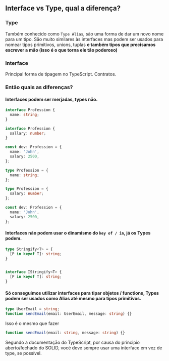 ## Interface vs Type, qual a diferença?

### Type

Também conhecido como `Type Alias`, sāo uma forma de dar um novo nome para um tipo. Sāo muito similares às interfaces mas podem ser usados para nomear tipos primitivos, unions, tuplas **e também tipos que precisamos escrever a māo (isso é o que torna ele tāo poderoso)**

### Interface

Principal forma de tipagem no TypeScript. Contratos.

### Entāo quais as diferenças?

#### Interfaces podem ser merjadas, types nāo.

```typescript
interface Profession {
  name: string;
}

interface Profession {
  sallary: number;
}

const dev: Profession = {
  name: 'John',
  salary: 2500,
};
```

```typescript
type Profession = {
  name: string;
};

type Profession = {
  salary: number;
};

const dev: Profession = {
  name: 'John',
  salary: 2500,
};
```

#### Interfaces nāo podem usar o dinamismo do `key of / in`, já os Types podem.

```typescript
type Stringify<T> = {
  [P in keyof T]: string;
}


interface IStringify<T> {
  [P in keyof T]: string;
}
```

#### Só conseguimos utilizar interfaces para tipar objetos / functions, Types podem ser usados como Alias até mesmo para tipos primitivos.

```typescript
type UserEmail = string;
function sendEmail(email: UserEmail, message: string) {}
```

Isso é o mesmo que fazer

```typescript
function sendEmail(email: string, message: string) {}
```

Segundo a documentaçāo do TypeScript, por causa do principio aberto/fechado do SOLID, vocé deve sempre usar uma interface em vez de type, se possível.
